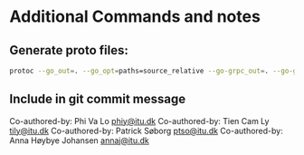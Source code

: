 # Additional Commands and notes

## Generate proto files:
```bash
protoc --go_out=. --go_opt=paths=source_relative --go-grpc_out=. --go-grpc_opt=paths=source_relative proto/proto.proto
```

## Include in git commit message 
Co-authored-by: Phi Va Lo <phiy@itu.dk>
Co-authored-by: Tien Cam Ly <tily@itu.dk>
Co-authored-by: Patrick Søborg <ptso@itu.dk>
Co-authored-by: Anna Høybye Johansen <annaj@itu.dk>